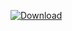 [ ![Download](https://api.bintray.com/packages/vuo/conan/zlib%3Avuo/images/download.svg) ](https://bintray.com/vuo/conan/zlib%3Avuo/_latestVersion)
